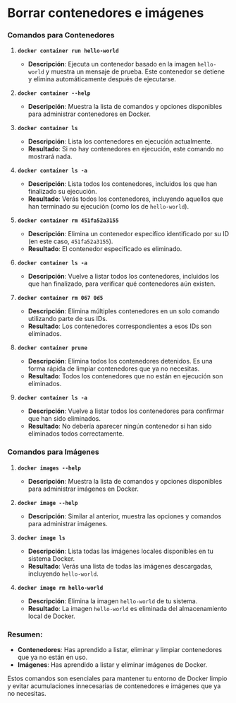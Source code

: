 # Borrar contenedores e imágenes

### **Comandos para Contenedores**

1. **`docker container run hello-world`**
   - **Descripción**: Ejecuta un contenedor basado en la imagen `hello-world` y muestra un mensaje de prueba. Este contenedor se detiene y elimina automáticamente después de ejecutarse.
   
2. **`docker container --help`**
   - **Descripción**: Muestra la lista de comandos y opciones disponibles para administrar contenedores en Docker.

3. **`docker container ls`**
   - **Descripción**: Lista los contenedores en ejecución actualmente.
   - **Resultado**: Si no hay contenedores en ejecución, este comando no mostrará nada.

4. **`docker container ls -a`**
   - **Descripción**: Lista todos los contenedores, incluidos los que han finalizado su ejecución.
   - **Resultado**: Verás todos los contenedores, incluyendo aquellos que han terminado su ejecución (como los de `hello-world`).

5. **`docker container rm 451fa52a3155`**
   - **Descripción**: Elimina un contenedor específico identificado por su ID (en este caso, `451fa52a3155`).
   - **Resultado**: El contenedor especificado es eliminado.

6. **`docker container ls -a`**
   - **Descripción**: Vuelve a listar todos los contenedores, incluidos los que han finalizado, para verificar qué contenedores aún existen.

7. **`docker container rm 067 0d5`**
   - **Descripción**: Elimina múltiples contenedores en un solo comando utilizando parte de sus IDs.
   - **Resultado**: Los contenedores correspondientes a esos IDs son eliminados.

8. **`docker container prune`**
   - **Descripción**: Elimina todos los contenedores detenidos. Es una forma rápida de limpiar contenedores que ya no necesitas.
   - **Resultado**: Todos los contenedores que no están en ejecución son eliminados.

9. **`docker container ls -a`**
   - **Descripción**: Vuelve a listar todos los contenedores para confirmar que han sido eliminados.
   - **Resultado**: No debería aparecer ningún contenedor si han sido eliminados todos correctamente.

### **Comandos para Imágenes**

1. **`docker images --help`**
   - **Descripción**: Muestra la lista de comandos y opciones disponibles para administrar imágenes en Docker.

2. **`docker image --help`**
   - **Descripción**: Similar al anterior, muestra las opciones y comandos para administrar imágenes.

3. **`docker image ls`**
   - **Descripción**: Lista todas las imágenes locales disponibles en tu sistema Docker.
   - **Resultado**: Verás una lista de todas las imágenes descargadas, incluyendo `hello-world`.

4. **`docker image rm hello-world`**
   - **Descripción**: Elimina la imagen `hello-world` de tu sistema.
   - **Resultado**: La imagen `hello-world` es eliminada del almacenamiento local de Docker.

### **Resumen:**
- **Contenedores**: Has aprendido a listar, eliminar y limpiar contenedores que ya no están en uso.
- **Imágenes**: Has aprendido a listar y eliminar imágenes de Docker.

Estos comandos son esenciales para mantener tu entorno de Docker limpio y evitar acumulaciones innecesarias de contenedores e imágenes que ya no necesitas.